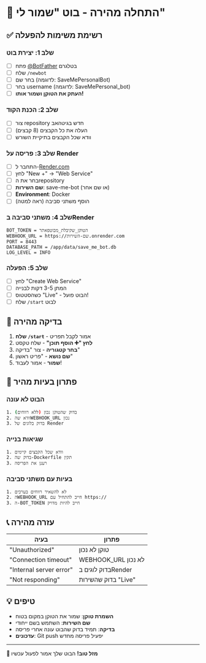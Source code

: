 # 🚀 התחלה מהירה - בוט "שמור לי"

## ✅ רשימת משימות להפעלה

### שלב 1: יצירת בוט
- [ ] פתח [@BotFather](https://t.me/BotFather) בטלגרם
- [ ] שלח `/newbot`
- [ ] בחר שם (לדוגמה: SaveMePersonalBot)
- [ ] בחר username (לדוגמה: SaveMePersonal_bot)
- [ ] **העתק את הטוקן ושמור אותו!**

### שלב 2: הכנת הקוד
- [ ] צור repository חדש בגיטהאב
- [ ] העלה את כל הקבצים (8 קבצים)
- [ ] וודא שכל הקבצים בתיקיית השורש

### שלב 3: פריסה על Render
- [ ] התחבר ל-[Render.com](https://render.com)
- [ ] לחץ "New +" → "Web Service"
- [ ] בחר את הrepository
- [ ] **שם השירות**: save-me-bot (או שם אחר)
- [ ] **Environment**: Docker
- [ ] הוסף משתני סביבה (ראה למטה)

### שלב 4: משתני סביבה בRender
```
BOT_TOKEN = הטוקן_שקיבלת_מבוטפאתר
WEBHOOK_URL = https://שם-השירות.onrender.com
PORT = 8443
DATABASE_PATH = /app/data/save_me_bot.db
LOG_LEVEL = INFO
```

### שלב 5: הפעלה
- [ ] לחץ "Create Web Service"
- [ ] המתן 3-5 דקות לבנייה
- [ ] כשהסטטוס "Live" - הבוט פועל!
- [ ] שלח `/start` לבוט

## 🎯 בדיקה מהירה

1. **שלח `/start`** - אמור לקבל תפריט
2. **לחץ "➕ הוסף תוכן"** - שלח טקסט
3. **בחר קטגוריה** - צור "בדיקה"
4. **שם נושא** - "פריט ראשון"
5. **שמור** - אמור לעבוד!

## 🔧 פתרון בעיות מהיר

### הבוט לא עונה
```bash
1. בדוק שהטוקן נכון (ללא רווחים)
2. וודא שהWEBHOOK_URL נכון
3. בדוק בלוגים של Render
```

### שגיאות בנייה
```bash
1. וודא שכל הקבצים קיימים
2. בדוק שה-Dockerfile תקין
3. רענן את הפריסה
```

### בעיות עם משתני סביבה
```bash
1. לא להשאיר רווחים בערכים
2. הWEBHOOK_URL חייב להתחיל עם https://
3. ה-BOT_TOKEN חייב להיות מדויק
```

## 📞 עזרה מהירה

| בעיה | פתרון |
|------|--------|
| "Unauthorized" | טוקן לא נכון |
| "Connection timeout" | WEBHOOK_URL לא נכון |
| "Internal server error" | בדוק לוגים בRender |
| "Not responding" | בדוק שהשירות "Live" |

## 💡 טיפים

- **השמרת טוקן**: שמור את הטוקן במקום בטוח
- **שם השירות**: השתמש בשם ייחודי
- **בדיקה**: תמיד בדוק שהבוט עונה אחרי פריסה
- **עדכונים**: Git push יפעיל פריסה מחדש

---

**🎉 מזל טוב!** הבוט שלך אמור לפעול עכשיו
